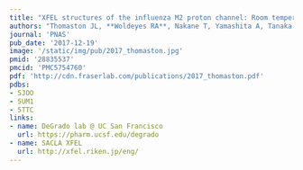 ```yaml
---
title: "XFEL structures of the influenza M2 proton channel: Room temperature water networks and insights into proton conduction."
authors: "Thomaston JL, **Woldeyes RA**, Nakane T, Yamashita A, Tanaka T, Koiwai K, Brewster AS, **Barad BA**, Chen Y, Lemmin T, Uervirojnangkoorn M, Arima T, Kobayashi J, Masuda T, Suzuki M, Sugahara M, Sauter NK, Tanaka R, Nureki O, Tono K, Joti Y, Nango E, Iwata S, Yumoto F, **Fraser JS**, DeGrado WF."
journal: 'PNAS'
pub_date: '2017-12-19'
image: '/static/img/pub/2017_thomaston.jpg'
pmid: '28835537'
pmcid: 'PMC5754760'
pdf: 'http://cdn.fraserlab.com/publications/2017_thomaston.pdf'
pdbs:
- 5JOO
- 5UM1
- 5TTC
links:
- name: DeGrado lab @ UC San Francisco
  url: https://pharm.ucsf.edu/degrado
- name: SACLA XFEL
  url: http://xfel.riken.jp/eng/
---
```

